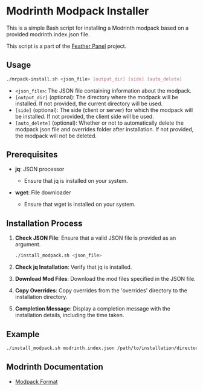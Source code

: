 # Modrinth Modpack Installer

This is a simple Bash script for installing a Modrinth modpack based on a provided modrinth.index.json file.

This script is a part of the [Feather Panel](https://github.com/FeatherPanel/FeatherPanel) project.

## Usage

```bash
./mrpack-install.sh <json_file> [output_dir] [side] [auto_delete]
```

-   `<json_file>`: The JSON file containing information about the modpack.
-   `[output_dir]` (optional): The directory where the modpack will be installed. If not provided, the current directory will be used.
-   `[side]` (optional): The side (client or server) for which the modpack will be installed. If not provided, the client side will be used.
-   `[auto_delete]` (optional): Whether or not to automatically delete the modpack json file and overrides folder after installation. If not provided, the modpack will not be deleted.

## Prerequisites

-   **jq**: JSON processor

    -   Ensure that jq is installed on your system.

-   **wget**: File downloader
    -   Ensure that wget is installed on your system.

## Installation Process

1. **Check JSON File**: Ensure that a valid JSON file is provided as an argument.

    ```bash
    ./install_modpack.sh <json_file>
    ```

2. **Check jq Installation**: Verify that jq is installed.

3. **Download Mod Files**: Download the mod files specified in the JSON file.

4. **Copy Overrides**: Copy overrides from the 'overrides' directory to the installation directory.

5. **Completion Message**: Display a completion message with the installation details, including the time taken.

## Example

```bash
./install_modpack.sh modrinth.index.json /path/to/installation/directory server true
```

## Modrinth Documentation

-   [Modpack Format](https://docs.modrinth.com/modpacks/format)
